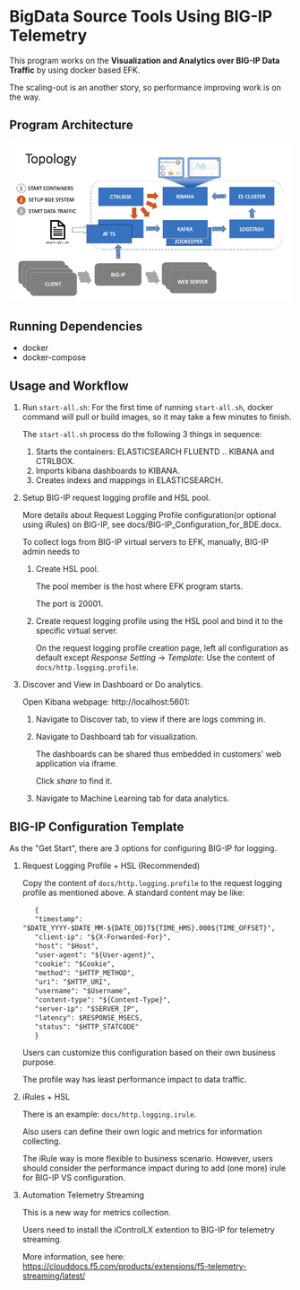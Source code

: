 # BigData Source Tools Using BIG-IP Telemetry

This program works on the **Visualization and Analytics over BIG-IP Data Traffic** by using docker based EFK.

The scaling-out is an another story, so performance improving work is on the way.

## Program Architecture

![image](docs/topology.png)

## Running Dependencies

* docker
* docker-compose


## Usage and Workflow

1. Run `start-all.sh`:
   For the first time of running `start-all.sh`, docker command will pull or build images, so it may take a few minutes to finish.

   The `start-all.sh` process do the following 3 things in sequence:
   
   1. Starts the containers: ELASTICSEARCH FLUENTD .. KIBANA and CTRLBOX.
   1. Imports kibana dashboards to KIBANA.
   1. Creates indexs and mappings in ELASTICSEARCH.

2. Setup BIG-IP request logging profile and HSL pool.

   More details about Request Logging Profile configuration(or optional using iRules) on BIG-IP, see docs/BIG-IP_Configuration_for_BDE.docx.
   
   To collect logs from BIG-IP virtual servers to EFK, manually, BIG-IP admin needs to

   1. Create HSL pool.

      The pool member is the host where EFK program starts. 
      
      The port is 20001.

   1. Create request logging profile using the HSL pool and bind it to the specific virtual server.

      On the request logging profile creation page, left all configuration as default except *Response Setting* -> *Template*: Use the content of `docs/http.logging.profile`.

3. Discover and View in Dashboard or Do analytics.

   Open Kibana webpage: http://localhost:5601:

   1. Navigate to Discover tab, to view if there are logs comming in.
   1. Navigate to Dashboard tab for visualization.

      The dashboards can be shared thus embedded in customers' web application via iframe.

      Click *share* to find it.
      
   1. Navigate to Machine Learning tab for data analytics.

## BIG-IP Configuration Template

As the "Get Start", there are 3 options for configuring BIG-IP for logging. 

1. Request Logging Profile + HSL (Recommended)

   Copy the content of `docs/http.logging.profile` to the request logging profile as mentioned above. A standard content may be like:

   ```
      {
      "timestamp": "$DATE_YYYY-$DATE_MM-${DATE_DD}T${TIME_HMS}.000${TIME_OFFSET}",
      "client-ip": "${X-Forwarded-For}", 
      "host": "$Host", 
      "user-agent": "${User-agent}", 
      "cookie": "$Cookie", 
      "method": "$HTTP_METHOD", 
      "uri": "$HTTP_URI", 
      "username": "$Username", 
      "content-type": "${Content-Type}", 
      "server-ip": "$SERVER_IP", 
      "latency": $RESPONSE_MSECS, 
      "status": "$HTTP_STATCODE"
      }
   ```

   Users can customize this configuration based on their own business purpose.

   The profile way has least performance impact to data traffic.

2. iRules + HSL

   There is an example: `docs/http.logging.irule`. 
   
   Also users can define their own logic and metrics for information collecting.

   The iRule way is more flexible to business scenario. However, users should consider the performance impact during to add (one more) irule for BIG-IP VS configuration.

3. Automation Telemetry Streaming

   This is a new way for metrics collection. 
   
   Users need to install the iControlLX extention to BIG-IP for telemetry streaming.
   
   More information, see here: https://clouddocs.f5.com/products/extensions/f5-telemetry-streaming/latest/

